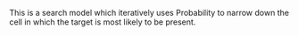 This is a search model which iteratively uses Probability to narrow down the cell in which the target is most likely to be present.
